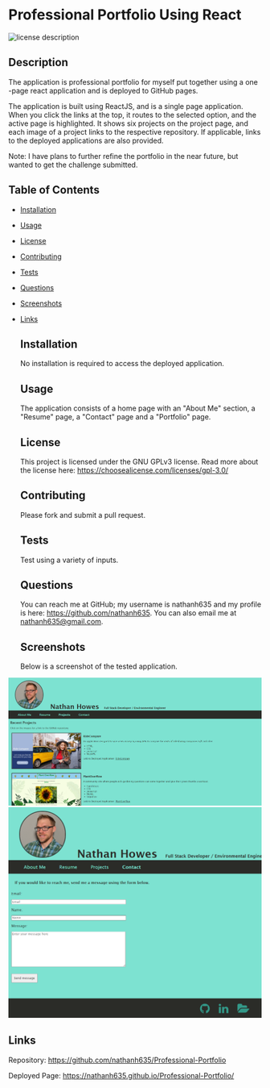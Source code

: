 # Professional Portfolio Using React
  ![license description](https://img.shields.io/badge/license-GNU_GPLv3-blue)

  ## Description

  The application is professional portfolio for myself put together using a one -page react application and is deployed to GitHub pages.

  The application is built using ReactJS, and is a single page application. When you click the links at the top, it routes to the selected option, and the active page is highlighted. It shows six projects on the project page, and each image of a project links to the respective repository. If applicable, links to the deployed applications are also provided.

  Note: I have plans to further refine the portfolio in the near future, but wanted to get the challenge submitted.

## Table of Contents

- [Installation](#installation)
- [Usage](#usage)
- [License](#License)
- [Contributing](#contributing)
- [Tests](#tests)
- [Questions](#questions)
- [Screenshots](#screenshots)
- [Links](#links)

  ## Installation

  No installation is required to access the deployed application. 
  
  ## Usage

  The application consists of a home page with an "About Me" section, a "Resume" page, a "Contact" page and a "Portfolio" page.

  ## License

  This project is licensed under the GNU GPLv3 license. Read more about the license here:
  https://choosealicense.com/licenses/gpl-3.0/
  

  ## Contributing

  Please fork and submit a pull request.

  ## Tests

  Test using a variety of inputs.

  ## Questions

  You can reach me at GitHub; my username is nathanh635 and my profile is here: https://github.com/nathanh635. 
  You can also email me at nathanh635@gmail.com. 
  
  ## Screenshots

  Below is a screenshot of the tested application.

![screenshot1](./src/components/assets/pscreenshot1.PNG)
![screenshot2](./src/components/assets/pscreenshot2.PNG)
  
## Links

  Repository: https://github.com/nathanh635/Professional-Portfolio
  
  Deployed Page: https://nathanh635.github.io/Professional-Portfolio/


